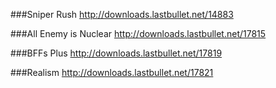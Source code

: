 ###Sniper Rush
http://downloads.lastbullet.net/14883

###All Enemy is Nuclear
http://downloads.lastbullet.net/17815

###BFFs Plus
http://downloads.lastbullet.net/17819

###Realism
http://downloads.lastbullet.net/17821
